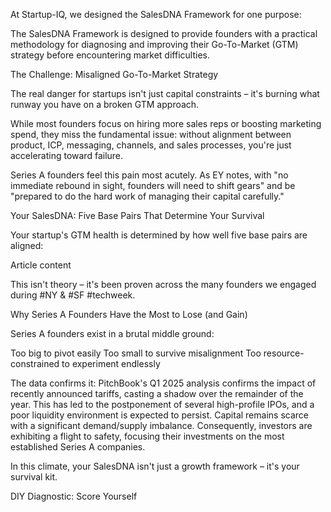 At Startup-IQ, we designed the SalesDNA Framework for one purpose:

The SalesDNA Framework is designed to provide founders with a practical methodology for diagnosing and improving their Go-To-Market (GTM) strategy before encountering market difficulties.

The Challenge: Misaligned Go-To-Market Strategy

The real danger for startups isn't just capital constraints – it's burning what runway you have on a broken GTM approach.

While most founders focus on hiring more sales reps or boosting marketing spend, they miss the fundamental issue: without alignment between product, ICP, messaging, channels, and sales processes, you're just accelerating toward failure.

Series A founders feel this pain most acutely. As EY notes, with "no immediate rebound in sight, founders will need to shift gears" and be "prepared to do the hard work of managing their capital carefully."

Your SalesDNA: Five Base Pairs That Determine Your Survival

Your startup's GTM health is determined by how well five base pairs are aligned:

Article content
 
This isn't theory – it's been proven across the many founders we engaged during #NY & #SF #techweek.

Why Series A Founders Have the Most to Lose (and Gain)

Series A founders exist in a brutal middle ground:

Too big to pivot easily
Too small to survive misalignment
Too resource-constrained to experiment endlessly

The data confirms it: PitchBook's Q1 2025 analysis confirms the impact of recently announced tariffs, casting a shadow over the remainder of the year. This has led to the postponement of several high-profile IPOs, and a poor liquidity environment is expected to persist. Capital remains scarce with a significant demand/supply imbalance. Consequently, investors are exhibiting a flight to safety, focusing their investments on the most established Series A companies.

In this climate, your SalesDNA isn't just a growth framework – it's your survival kit.

DIY Diagnostic: Score Yourself
